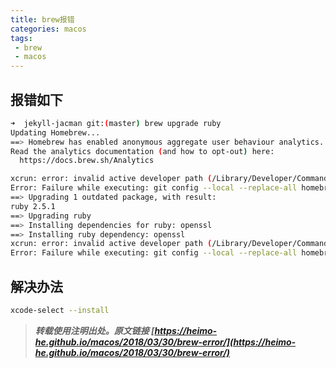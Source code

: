 ```yaml
---
title: brew报错
categories: macos
tags: 
 - brew
 - macos
---
```


## 报错如下

```bash
➜  jekyll-jacman git:(master) brew upgrade ruby
Updating Homebrew...
==> Homebrew has enabled anonymous aggregate user behaviour analytics.
Read the analytics documentation (and how to opt-out) here:
  https://docs.brew.sh/Analytics

xcrun: error: invalid active developer path (/Library/Developer/CommandLineTools), missing xcrun at: /Library/Developer/CommandLineTools/usr/bin/xcrun
Error: Failure while executing: git config --local --replace-all homebrew.analyticsmessage true
==> Upgrading 1 outdated package, with result:
ruby 2.5.1
==> Upgrading ruby
==> Installing dependencies for ruby: openssl
==> Installing ruby dependency: openssl
xcrun: error: invalid active developer path (/Library/Developer/CommandLineTools), missing xcrun at: /Library/Developer/CommandLineTools/usr/bin/xcrun
Error: Failure while executing: git config --local --replace-all homebrew.private true
```

<!-- more -->

## 解决办法

```bash
xcode-select --install
```



> ***转载使用注明出处。原文链接 [https://heimo-he.github.io/macos/2018/03/30/brew-error/](https://heimo-he.github.io/macos/2018/03/30/brew-error/)***